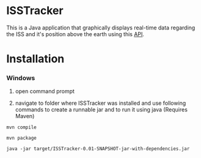 # ISSTracker
  This is a Java application that graphically displays real-time data regarding the ISS and it's position above the earth using this [API](https://wheretheiss.at/w/developer). 
  

# Installation
### Windows
  1. open command prompt

  2. navigate to folder where ISSTracker was installed and use following commands to create a runnable jar and to run it using java (Requires Maven)

  ```
  mvn compile
  
  mvn package
  
  java -jar target/ISSTracker-0.01-SNAPSHOT-jar-with-dependencies.jar
  ```

